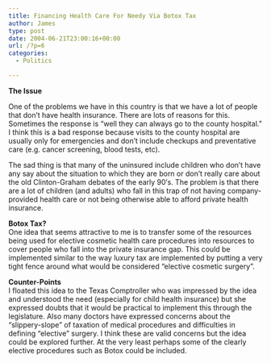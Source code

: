 ```yaml
---
title: Financing Health Care For Needy Via Botox Tax
author: James
type: post
date: 2004-06-21T23:00:16+00:00
url: /?p=6
categories:
  - Politics

---
```

**The Issue**

One of the problems we have in this country is that we have a lot of people that don&#8217;t have health insurance. There are lots of reasons for this. Sometimes the response is &#8220;well they can always go to the county hospital.&#8221; I think this is a bad response because visits to the county hospital are usually only for emergencies and don&#8217;t include checkups and preventative care (e.g. cancer screening, blood tests, etc).

The sad thing is that many of the uninsured include children who don&#8217;t have any say about the situation to which they are born or don&#8217;t really care about the old Clinton-Graham debates of the early 90&#8242;s. The problem is that there are a lot of children (and adults) who fall in this trap of not having company-provided health care or not being otherwise able to afford private health insurance.

**Botox Tax?**   
One idea that seems attractive to me is to transfer some of the resources being used for elective cosmetic health care procedures into resources to cover people who fall into the private insurance gap. This could be implemented similar to the way luxury tax are implemented by putting a very tight fence around what would be considered &#8220;elective cosmetic surgery&#8221;.

**Counter-Points**   
I floated this idea to the Texas Comptroller who was impressed by the idea and understood the need (especially for child health insurance) but she expressed doubts that it would be practical to implement this through the legislature. Also many doctors have expressed concerns about the &#8220;slippery-slope&#8221; of taxation of medical procedures and difficulties in defining &#8220;elective&#8221; surgery. I think these are valid concerns but the idea could be explored further. At the very least perhaps some of the clearly elective procedures such as Botox could be included.